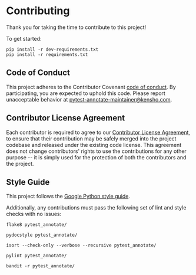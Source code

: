 # Contributing

Thank you for taking the time to contribute to this project!

To get started:
```
pip install -r dev-requirements.txt
pip install -r requirements.txt
```

## Code of Conduct

This project adheres to the Contributor Covenant [code of conduct](CODE_OF_CONDUCT.md).
By participating, you are expected to uphold this code.
Please report unacceptable behavior at
[pytest-annotate-maintainer@kensho.com](mailto:pytest-annotate-maintainer@kensho.com).

## Contributor License Agreement

Each contributor is required to agree to our
[Contributor License Agreement](https://www.clahub.com/agreements/kensho-technologies/pytest-annotate),
to ensure that their contribution may be safely merged into the project codebase and
released under the existing code license. This agreement does not change contributors'
rights to use the contributions for any other purpose -- it is simply used for the protection
of both the contributors and the project.

## Style Guide

This project follows the
[Google Python style guide](https://google.github.io/styleguide/pyguide.html).

Additionally, any contributions must pass the following set of lint and style checks with no issues:
```
flake8 pytest_annotate/

pydocstyle pytest_annotate/

isort --check-only --verbose --recursive pytest_annotate/

pylint pytest_annotate/

bandit -r pytest_annotate/
```
